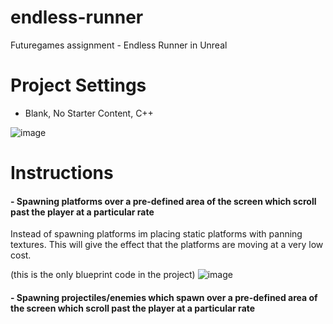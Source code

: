 # endless-runner
Futuregames assignment - Endless Runner in Unreal

# Project Settings
- Blank, No Starter Content, C++

![image](https://user-images.githubusercontent.com/17746816/233835677-4fdd1e05-0189-4275-bd91-4d8db25ff4fe.png)


# Instructions

#### - Spawning platforms over a pre-defined area of the screen which scroll past the player at a particular rate

Instead of spawning platforms im placing static platforms with panning textures. This will give the effect that the platforms are moving at a very low cost.

(this is the only blueprint code in the project)
![image](https://user-images.githubusercontent.com/17746816/233837671-b53b601b-77fc-48de-a419-3f5924921833.png)


#### - Spawning projectiles/enemies which spawn over a pre-defined area of the screen which scroll past the player at a particular rate 

